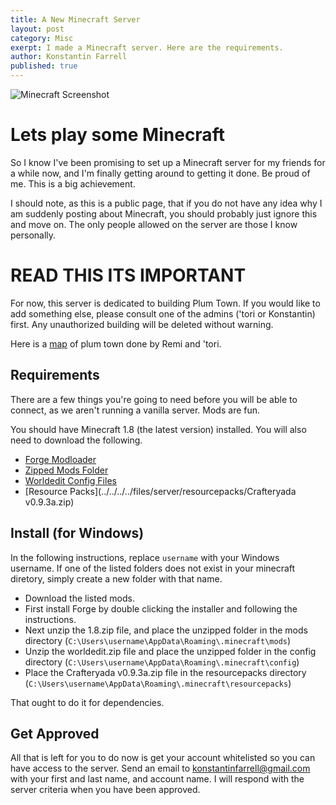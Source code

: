 ```yaml
---
title: A New Minecraft Server
layout: post
category: Misc
exerpt: I made a Minecraft server. Here are the requirements.
author: Konstantin Farrell
published: true
---
```


![Minecraft Screenshot](../../../../files/server/img/screenshot.png)

# Lets play some Minecraft

So I know I've been promising to set up a Minecraft server for my friends for a while now, 
and I'm finally getting around to getting it done. Be proud of me. This is a big achievement.

I should note, as this is a public page, that if you do not have any idea why I am suddenly posting
about Minecraft, you should probably just ignore this and move on. The only people allowed on the
server are those I know personally.

# READ THIS ITS IMPORTANT

For now, this server is dedicated to building Plum Town. If you would like to add something else, please consult one of the admins ('tori or Konstantin) first.
Any unauthorized building will be deleted without warning. 

Here is a [map](../../../../files/server/img/map.jpg) of plum town done by Remi and 'tori.

## Requirements

There are a few things you're going to need before you will be able to connect, as we aren't running a vanilla server. Mods are fun.

You should have Minecraft 1.8 (the latest version) installed. You will also need to download the following.

- [Forge Modloader](../../../../files/server/forge/forge-1.8-11.14.1.1334-installer-win.exe)
- [Zipped Mods Folder](../../../../files/server/mods/1.8.zip)
- [Worldedit Config Files](../../../../files/server/config/worldedit.zip)
- [Resource Packs](../../../../files/server/resourcepacks/Crafteryada v0.9.3a.zip)


## Install (for Windows)

In the following instructions, replace `username` with your Windows username. If one of the listed folders does not exist in your minecraft diretory, simply create a new folder with that name.

- Download the listed mods.
- First install Forge by double clicking the installer and following the instructions.
- Next unzip the 1.8.zip file, and place the unzipped folder in the mods directory (`C:\Users\username\AppData\Roaming\.minecraft\mods`)
- Unzip the worldedit.zip file and place the unzipped folder in the config directory (`C:\Users\username\AppData\Roaming\.minecraft\config`)
- Place the Crafteryada v0.9.3a.zip file in the resourcepacks directory (`C:\Users\username\AppData\Roaming\.minecraft\resourcepacks`)

That ought to do it for dependencies.

## Get Approved

All that is left for you to do now is get your account whitelisted so you can have access to the server. Send an email to <konstantinfarrell@gmail.com> with your first and last name, and account name.
I will respond with the server criteria when you have been approved.


